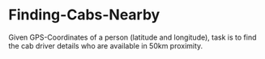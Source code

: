 # Finding-Cabs-Nearby
Given GPS-Coordinates of a person (latitude and longitude), task is to find the cab driver details who are available in 50km proximity.
